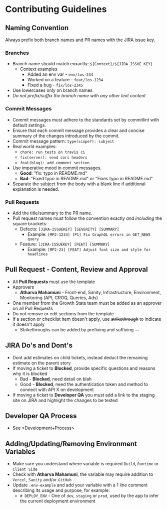 # Contributing Guidelines

## Naming Convention

Always prefix both branch names and PR names with the JIRA issue key.

### Branches

- Branch name should match exxactly: `${Context}/${JIRA_ISSUE_KEY}`
  - Context examples
    - Added an env var - `env/los-234`
    - Worked on a feature - `feat/los-1234`
    - Fixed a bug - `fix/los-2345`
- Use lowercases only on branch names
- *Do not prefix/suffix the branch name with any other text content*

### Commit Messages

- Commit messages must adhere to the standards set by commitlint with default settings.
- Ensure that each commit message provides a clear and concise summary of the changes introduced by the commit.
- Commit message pattern: `type(scope?): subject`
- Real world examples:
  - `chore: run tests on travis ci`
  - `fix(server): send cors headers`
  - `feat(blog): add comment section`
- Use imperative mood in commit messages.
  - **Good**: "fix: typo in README.md"
  - **Bad**: "Fixed typo in README.md" or "Fixes typo in README.md"
- Separate the subject from the body with a blank line if additional explanation is needed.

### Pull Requests

- Add the title/summary to the PR name.
- Pull request names must follow the convention exactly *and including* the square brackets:
  - Defects: `[JIRA-ISSUEKEY] [SEVERITY] [SUMMARY]`
    - Example: `[MP2-1234] [P1] Fix GraphQL errors in GET_NEWS query`
  - Feature: `[JIRA-ISSUEKEY] [FEAT] [SUMMARY]`
    - Example: `[MP2-23] [FEAT] Adjust font size and style for headlines`

## Pull Request - Content, Review and Approval

- All **Pull Requests** must use the template
- Approvers
  - **Atharva Mahamuni** - Front-end, Sanity, Infrastructure, Environment, Monitoring (API, GROQ, Queries, Ads)
- One member from the Growth Stats team must be added as an approver on all Pull Requests
- Do not remove or edit sections from the template
- If a section or checklist item doesn't apply, use ~~strikethrough~~ to indicate it doesn't apply
  - Strikethroughs can be added by prefixing and suffixing `~~`

## JIRA Do's and Dont's

- Dont add estimates on child tickets, instead deduct the remaining estimate on the parent story
- If moving a ticket to **Blocked**, provide specific questions and reasons why it is blocked
  - Bad - **Blocked**, need detail on blah
  - Good - **Blocked**, need the authentication token and method to connect with API X on development
- If moving a ticket to **Developer QA** you must add a link to the staging site on JIRA and highlight the changes to be tested

## Developer QA Process

- See <Development+Process>

## Adding/Updating/Removing Environment Variables

- Make sure you understand where variable is required `Build`, `Runtime` or `Client Side`
- Check with **Atharva Mahamuni**, the variable may require addition to `Vercel`, `Sanity` and/or `GitHub`
- Update `.env-example` and add your variable with a 1 line comment describing its usage and purpose, for example:
  - `# DEPLOY_ENV` - One of `dev`, `staging` or `prod`, used by the app to infer the current deployment environment
